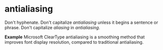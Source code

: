 # antialiasing

Don't hyphenate. Don't capitalize *antialiasing* unless it begins a sentence or phrase. Don't capitalize *aliasing* in *antialiasing*. 

**Example** Microsoft ClearType antialiasing is a smoothing method that improves font display resolution, compared to traditional antialiasing.

